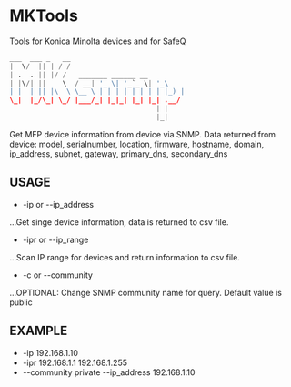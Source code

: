 # MKTools

 Tools for Konica Minolta devices and for SafeQ

```Python
___  ___ _   __
|  \/  || | / /
| .  . || |/ /   _______ ______ __
| |\/| ||    \  / __| '_ \| '_`_ \| '_\
| |  | || |\  \ \__ \ | | | | | | | | |_) |
\_|  |_/\_| \_/ |___/_| |_|_| |_| |_| .__/
                                    | |
                                    |_|
```

Get MFP device information from device via SNMP.
Data returned from device:
model, serialnumber, location, firmware, hostname, domain, ip_address, subnet, gateway, primary_dns, secondary_dns

## USAGE

* -ip or --ip_address

...Get singe device information, data is returned to csv file.

* -ipr or --ip_range

...Scan IP range for devices and return information to csv file.

* -c or --community

...OPTIONAL: Change SNMP community name for query. Default value is public

## EXAMPLE

* -ip 192.168.1.10
* -ipr 192.168.1.1 192.168.1.255
* --community private --ip_address 192.168.1.10
